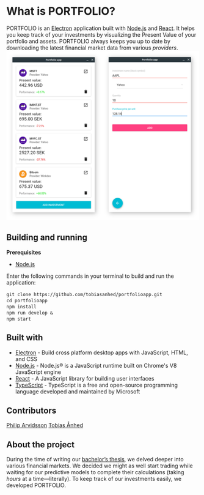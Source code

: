 # What is PORTFOLIO?
PORTFOLIO is an [Electron](http://electron.atom.io/) application built with [Node.js](https://nodejs.org/en/) and [React](https://facebook.github.io/react/). It helps you keep track of your investments by visualizing the Present Value of your portfolio and assets. PORTFOLIO always keeps you up to date by downloading the latest financial market data from various *providers*.
<img alt="" src="images/screenshot1.png" />

## Building and running

**Prerequisites**

- [Node.js](https://nodejs.org/en/)

Enter the following commands in your terminal to build and run the application:

    git clone https://github.com/tobiasanhed/portfolioapp.git
    cd portfolioapp
    npm install
    npm run develop &
    npm start
## Built with
- [Electron](http://electron.atom.io/) - Build cross platform desktop apps with JavaScript, HTML, and CSS
- [Node.js](https://nodejs.org/en/) - Node.js® is a JavaScript runtime built on Chrome's V8 JavaScript engine
- [React](https://facebook.github.io/react/) - A JavaScript library for building user interfaces
- [TypeScript](https://www.typescriptlang.org/) - TypeScript is a free and open-source programming language developed and maintained by Microsoft
## Contributors

[Philip Arvidsson](https://github.com/philiparvidsson)
[Tobias Ånhed](https://github.com/tobiasanhed)

## About the project

During the time of writing our [bachelor’s thesis](https://github.com/philiparvidsson/Sequence-to-Sequence-Learning-of-Financial-Time-Series), we delved deeper into various financial markets. We decided we might as well start trading while waiting for our predictive models to complete their calculations (taking *hours* at a time—literally). To keep track of our investments easily, we developed PORTFOLIO.
